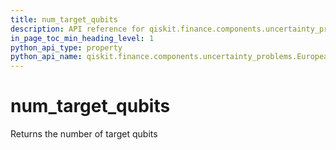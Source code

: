 ```yaml
---
title: num_target_qubits
description: API reference for qiskit.finance.components.uncertainty_problems.EuropeanCallDelta.num_target_qubits
in_page_toc_min_heading_level: 1
python_api_type: property
python_api_name: qiskit.finance.components.uncertainty_problems.EuropeanCallDelta.num_target_qubits
---
```


# num\_target\_qubits

Returns the number of target qubits

